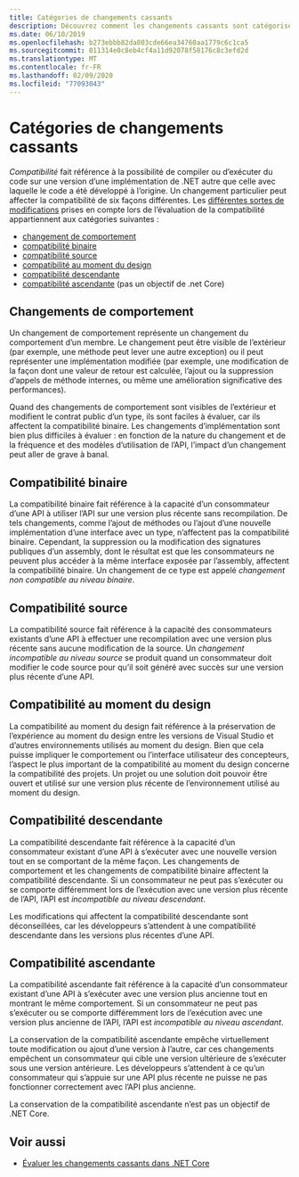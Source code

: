 ```yaml
---
title: Catégories de changements cassants
description: Découvrez comment les changements cassants sont catégorisés dans .NET Core.
ms.date: 06/10/2019
ms.openlocfilehash: b273ebbb82da803cde66ea34760aa1779c6c1ca5
ms.sourcegitcommit: 011314e0c8eb4cf4a11d92078f58176c8c3efd2d
ms.translationtype: MT
ms.contentlocale: fr-FR
ms.lasthandoff: 02/09/2020
ms.locfileid: "77093043"
---
```

# <a name="breaking-change-categories"></a>Catégories de changements cassants

*Compatibilité* fait référence à la possibilité de compiler ou d’exécuter du code sur une version d’une implémentation de .NET autre que celle avec laquelle le code a été développé à l’origine. Un changement particulier peut affecter la compatibilité de six façons différentes. Les [différentes sortes de modifications](index.md) prises en compte lors de l’évaluation de la compatibilité appartiennent aux catégories suivantes :

- [changement de comportement](#behavioral-change)
- [compatibilité binaire](#binary-compatibility)
- [compatibilité source](#source-compatibility)
- [compatibilité au moment du design](#design-time-compatibility)
- [compatibilité descendante](#backwards-compatibility)
- [compatibilité ascendante](#forward-compatibility) (pas un objectif de .net Core)

## <a name="behavioral-change"></a>Changements de comportement

Un changement de comportement représente un changement du comportement d’un membre. Le changement peut être visible de l’extérieur (par exemple, une méthode peut lever une autre exception) ou il peut représenter une implémentation modifiée (par exemple, une modification de la façon dont une valeur de retour est calculée, l’ajout ou la suppression d’appels de méthode internes, ou même une amélioration significative des performances).

Quand des changements de comportement sont visibles de l’extérieur et modifient le contrat public d’un type, ils sont faciles à évaluer, car ils affectent la compatibilité binaire. Les changements d’implémentation sont bien plus difficiles à évaluer : en fonction de la nature du changement et de la fréquence et des modèles d’utilisation de l’API, l’impact d’un changement peut aller de grave à banal.

## <a name="binary-compatibility"></a>Compatibilité binaire

La compatibilité binaire fait référence à la capacité d’un consommateur d’une API à utiliser l’API sur une version plus récente sans recompilation. De tels changements, comme l’ajout de méthodes ou l’ajout d’une nouvelle implémentation d’une interface avec un type, n’affectent pas la compatibilité binaire. Cependant, la suppression ou la modification des signatures publiques d’un assembly, dont le résultat est que les consommateurs ne peuvent plus accéder à la même interface exposée par l’assembly, affectent la compatibilité binaire. Un changement de ce type est appelé *changement non compatible au niveau binaire*.

## <a name="source-compatibility"></a>Compatibilité source

La compatibilité source fait référence à la capacité des consommateurs existants d’une API à effectuer une recompilation avec une version plus récente sans aucune modification de la source. Un *changement incompatible au niveau source* se produit quand un consommateur doit modifier le code source pour qu’il soit généré avec succès sur une version plus récente d’une API.

## <a name="design-time-compatibility"></a>Compatibilité au moment du design

La compatibilité au moment du design fait référence à la préservation de l’expérience au moment du design entre les versions de Visual Studio et d’autres environnements utilisés au moment du design. Bien que cela puisse impliquer le comportement ou l’interface utilisateur des concepteurs, l’aspect le plus important de la compatibilité au moment du design concerne la compatibilité des projets. Un projet ou une solution doit pouvoir être ouvert et utilisé sur une version plus récente de l’environnement utilisé au moment du design.

## <a name="backwards-compatibility"></a>Compatibilité descendante

La compatibilité descendante fait référence à la capacité d’un consommateur existant d’une API à s’exécuter avec une nouvelle version tout en se comportant de la même façon. Les changements de comportement et les changements de compatibilité binaire affectent la compatibilité descendante. Si un consommateur ne peut pas s’exécuter ou se comporte différemment lors de l’exécution avec une version plus récente de l’API, l’API est *incompatible au niveau descendant*.

Les modifications qui affectent la compatibilité descendante sont déconseillées, car les développeurs s’attendent à une compatibilité descendante dans les versions plus récentes d’une API.

## <a name="forward-compatibility"></a>Compatibilité ascendante

La compatibilité ascendante fait référence à la capacité d’un consommateur existant d’une API à s’exécuter avec une version plus ancienne tout en montrant le même comportement. Si un consommateur ne peut pas s’exécuter ou se comporte différemment lors de l’exécution avec une version plus ancienne de l’API, l’API est *incompatible au niveau ascendant*.

La conservation de la compatibilité ascendante empêche virtuellement toute modification ou ajout d’une version à l’autre, car ces changements empêchent un consommateur qui cible une version ultérieure de s’exécuter sous une version antérieure. Les développeurs s’attendent à ce qu’un consommateur qui s’appuie sur une API plus récente ne puisse ne pas fonctionner correctement avec l’API plus ancienne.

La conservation de la compatibilité ascendante n’est pas un objectif de .NET Core.

## <a name="see-also"></a>Voir aussi

- [Évaluer les changements cassants dans .NET Core](index.md)
